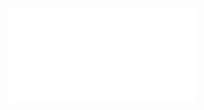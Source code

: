 ![Proposition 83. This Kingdom is given to the Son of Man by God, the Father.](Proposition%2083.%20This%20Kingdom%20is%20given%20to%20the%20Son%20of%20Man%20by%20God,%20the%20Father..md)